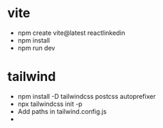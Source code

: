 # vite
- npm create vite@latest reactlinkedin
- npm install
- npm run dev
# tailwind
- npm install -D tailwindcss postcss autoprefixer
- npx tailwindcss init -p
- Add paths in tailwind.config.js
- 